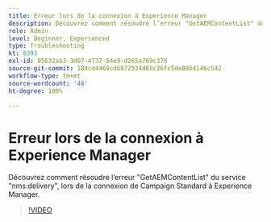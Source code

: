 ```yaml
---
title: Erreur lors de la connexion à Experience Manager
description: Découvrez comment résoudre l’erreur "GetAEMContentList" du service "nms:delivery", lors de la connexion de Campaign Standard à Experience Manager.
role: Admin
level: Beginner, Experienced
type: Troubleshooting
kt: 8393
exl-id: 85632ab3-3d07-4737-84e9-d265a769c37d
source-git-commit: 184cd4469cd6872534d65c26fc5de08b4146c542
workflow-type: tm+mt
source-wordcount: '48'
ht-degree: 100%

---
```


# Erreur lors de la connexion à Experience Manager

Découvrez comment résoudre l’erreur &quot;GetAEMContentList&quot; du service &quot;nms:delivery&quot;, lors de la connexion de Campaign Standard à Experience Manager.

>[!VIDEO](https://video.tv.adobe.com/v/335897?quality=12)
